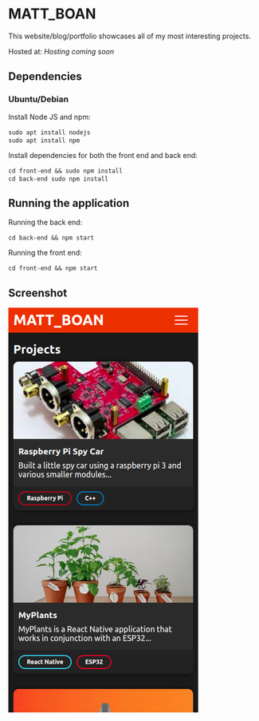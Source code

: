 # MATT_BOAN
This website/blog/portfolio showcases all of my most interesting projects.

Hosted at: *Hosting coming soon*

## Dependencies
### Ubuntu/Debian
Install Node JS and npm:
```
sudo apt install nodejs
sudo apt install npm
```
Install dependencies for both the front end and back end:
```
cd front-end && sudo npm install 
cd back-end sudo npm install 
```

## Running the application
Running the back end: 
```
cd back-end && npm start
```
Running the front end:
```
cd front-end && npm start
```

## Screenshot
![Alt text](img/screenshot.png?raw=true "Screenshot")